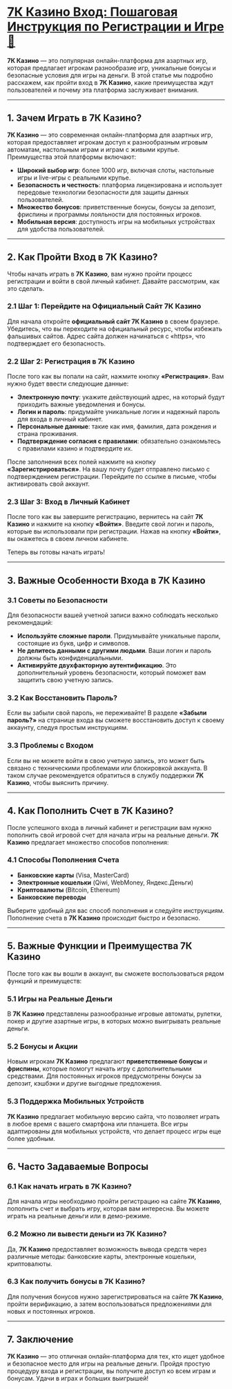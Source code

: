 # [7К Казино Вход: Пошаговая Инструкция по Регистрации и Игре 🎰](https://brandplay.link/dd46bNgD)

**7К Казино** — это популярная онлайн-платформа для азартных игр, которая предлагает игрокам разнообразие игр, уникальные бонусы и безопасные условия для игры на деньги. В этой статье мы подробно расскажем, как пройти вход в **7К Казино**, какие преимущества ждут пользователей и почему эта платформа заслуживает внимания.

***

## 1. Зачем Играть в 7К Казино?

**7К Казино** — это современная онлайн-платформа для азартных игр, которая предоставляет игрокам доступ к разнообразным игровым автоматам, настольным играм и играм с живыми крупье. Преимущества этой платформы включают:

* **Широкий выбор игр**: более 1000 игр, включая слоты, настольные игры и live-игры с реальными крупье.
* **Безопасность и честность**: платформа лицензирована и использует передовые технологии безопасности для защиты данных пользователей.
* **Множество бонусов**: приветственные бонусы, бонусы за депозит, фриспины и программы лояльности для постоянных игроков.
* **Мобильная версия**: доступность игры на мобильных устройствах для удобства пользователей.

***

## 2. Как Пройти Вход в 7К Казино?

Чтобы начать играть в **7К Казино**, вам нужно пройти процесс регистрации и войти в свой личный кабинет. Давайте рассмотрим, как это сделать.

### 2.1 Шаг 1: Перейдите на Официальный Сайт 7К Казино

Для начала откройте **официальный сайт 7К Казино** в своем браузере. Убедитесь, что вы переходите на официальный ресурс, чтобы избежать фальшивых сайтов. Адрес сайта должен начинаться с «https», что подтверждает его безопасность.

### 2.2 Шаг 2: Регистрация в 7К Казино

После того как вы попали на сайт, нажмите кнопку **«Регистрация»**. Вам нужно будет ввести следующие данные:

* **Электронную почту**: укажите действующий адрес, на который будут приходить важные уведомления и бонусы.
* **Логин и пароль**: придумайте уникальные логин и надежный пароль для входа в личный кабинет.
* **Персональные данные**: такие как имя, фамилия, дата рождения и страна проживания.
* **Подтверждение согласия с правилами**: обязательно ознакомьтесь с правилами казино и подтвердите их.

После заполнения всех полей нажмите на кнопку **«Зарегистрироваться»**. На вашу почту будет отправлено письмо с подтверждением регистрации. Перейдите по ссылке в письме, чтобы активировать свой аккаунт.

### 2.3 Шаг 3: Вход в Личный Кабинет

После того как вы завершите регистрацию, вернитесь на сайт **7К Казино** и нажмите на кнопку **«Войти»**. Введите свой логин и пароль, которые вы использовали при регистрации. Нажав на кнопку **«Войти»**, вы окажетесь в своем личном кабинете.

Теперь вы готовы начать играть!

***

## 3. Важные Особенности Входа в 7К Казино

### 3.1 Советы по Безопасности

Для безопасности вашей учетной записи важно соблюдать несколько рекомендаций:

* **Используйте сложные пароли**. Придумывайте уникальные пароли, состоящие из букв, цифр и символов.
* **Не делитесь данными с другими людьми**. Ваши логин и пароль должны быть конфиденциальными.
* **Активируйте двухфакторную аутентификацию**. Это дополнительный уровень безопасности, который поможет вам защитить свою учетную запись.

### 3.2 Как Восстановить Пароль?

Если вы забыли свой пароль, не переживайте! В разделе **«Забыли пароль?»** на странице входа вы сможете восстановить доступ к своему аккаунту, следуя простым инструкциям.

### 3.3 Проблемы с Входом

Если вы не можете войти в свою учетную запись, это может быть связано с техническими проблемами или блокировкой аккаунта. В таком случае рекомендуется обратиться в службу поддержки **7К Казино**, чтобы выяснить причину.

***

## 4. Как Пополнить Счет в 7К Казино?

После успешного входа в личный кабинет и регистрации вам нужно пополнить свой игровой счет для начала игры на реальные деньги. **7К Казино** предлагает множество способов пополнения:

### 4.1 Способы Пополнения Счета

* **Банковские карты** (Visa, MasterCard)
* **Электронные кошельки** (Qiwi, WebMoney, Яндекс.Деньги)
* **Криптовалюты** (Bitcoin, Ethereum)
* **Банковские переводы**

Выберите удобный для вас способ пополнения и следуйте инструкциям. Пополнение счета в **7К Казино** происходит быстро и безопасно.

***

## 5. Важные Функции и Преимущества 7К Казино

После того как вы вошли в аккаунт, вы сможете воспользоваться рядом функций и преимуществ:

### 5.1 Игры на Реальные Деньги

В **7К Казино** представлены разнообразные игровые автоматы, рулетки, покер и другие азартные игры, в которых можно выигрывать реальные деньги.

### 5.2 Бонусы и Акции

Новым игрокам **7К Казино** предлагают **приветственные бонусы** и **фриспины**, которые помогут начать игру с дополнительными средствами. Для постоянных игроков предусмотрены бонусы за депозит, кэшбэки и другие выгодные предложения.

### 5.3 Поддержка Мобильных Устройств

**7К Казино** предлагает мобильную версию сайта, что позволяет играть в любое время с вашего смартфона или планшета. Все игры адаптированы для мобильных устройств, что делает процесс игры еще более удобным.

***

## 6. Часто Задаваемые Вопросы

### 6.1 Как начать играть в 7К Казино?

Для начала игры необходимо пройти регистрацию на сайте **7К Казино**, пополнить счет и выбрать игру, которая вам интересна. Вы можете играть на реальные деньги или в демо-режиме.

### 6.2 Можно ли вывести деньги из 7К Казино?

Да, **7К Казино** предоставляет возможность вывода средств через различные методы: банковские карты, электронные кошельки, криптовалюты.

### 6.3 Как получить бонусы в 7К Казино?

Для получения бонусов нужно зарегистрироваться на сайте **7К Казино**, пройти верификацию, а затем воспользоваться предложениями для новых и постоянных игроков.

***

## 7. Заключение

**7К Казино** — это отличная онлайн-платформа для тех, кто ищет удобное и безопасное место для игры на реальные деньги. Пройдя простую процедуру входа и регистрации, вы получите доступ ко всем играм и бонусам. Удачи в играх и больших выигрышей!

